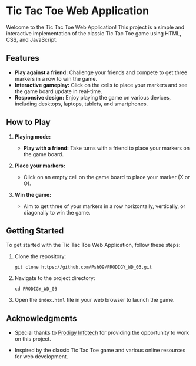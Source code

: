 # Tic Tac Toe Web Application

Welcome to the Tic Tac Toe Web Application! This project is a simple and interactive implementation of the classic Tic Tac Toe game using HTML, CSS, and JavaScript.

## Features

- **Play against a friend:** Challenge your friends and compete to get three markers in a row to win the game.
- **Interactive gameplay:** Click on the cells to place your markers and see the game board update in real-time.
- **Responsive design:** Enjoy playing the game on various devices, including desktops, laptops, tablets, and smartphones.

## How to Play

1. **Playing mode:**
   - **Play with a friend:** Take turns with a friend to place your markers on the game board.

2. **Place your markers:**
   - Click on an empty cell on the game board to place your marker (X or O).

3. **Win the game:**
   - Aim to get three of your markers in a row horizontally, vertically, or diagonally to win the game.

## Getting Started

To get started with the Tic Tac Toe Web Application, follow these steps:

1. Clone the repository:
   ```
   git clone https://github.com/Psh09/PRODIGY_WD_03.git
   ```

2. Navigate to the project directory:
   ```
   cd PRODIGY_WD_03
   ```

3. Open the `index.html` file in your web browser to launch the game.

## Acknowledgments

- Special thanks to [Prodigy Infotech](https://prodigyinfotech.dev/) for providing the opportunity to work on this project.

- Inspired by the classic Tic Tac Toe game and various online resources for web development.
